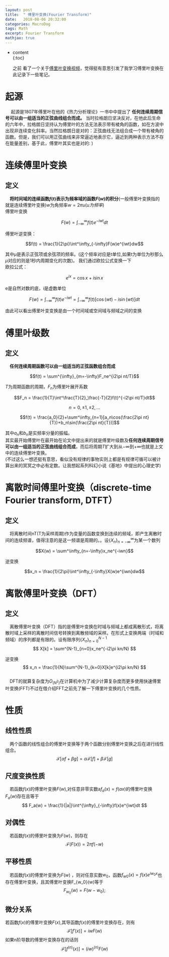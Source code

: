 ```yaml
---
layout: post
title:  " 傅里叶变换(Fourier Transform)"
date:   2018-08-06 20:32:00
categories: MacroDog
tags: Math
excerpt: Fourier Transform
mathjax: true
---
```

* content  
{:toc}  

  之前 看了一个关于[傅里叶变换视频](https://www.bilibili.com/video/av19141078?from=search&seid=16252756375990833175)，觉得挺有意思引发了我学习傅里叶变换在此记录下一些笔记。  
# 起源
&emsp; 起源是1807年傅里叶在他的《热力分析理论》一书中中提出了 **任何连续周期信号可以由一组适当的正弦曲线组合而成。** 当时拉格朗日坚决反对，在他此后生命的六年中，拉格朗日坚持认为傅里叶的方法无法表示带有棱角的函数，如在方波中出现非连续变化斜率。当然拉格朗日是对的：正弦曲线无法组合成一个带有棱角的函数。但是，我们可以用正弦曲线来非常逼近地表示它，逼近到两种表示方法不存在能量差别，基于此，傅里叶其实也是对的: )
# 连续傅里叶变换
## 定义
&emsp;**将时间域的连续函数$f(t)$表示为频率域的函数$F(w)$的积分**(一般傅里叶变换指的就是连续傅里叶变换)$w$为角频率$w=2\pi u(u为频率)$  
傅里叶变换  

$$F(w) = \int^\infty_{-\infty}f(t)e^{-iwt}dt$$   

傅里叶逆变换：   

$$f(t) = \frac{1}{2\pi}\int^\infty_{-\infty}F(w)e^{iwt}dw$$ 

其中$\mu$是表示正弦项或余弦项的频率。(这个频率对应是t单位,如果t为单位为秒那么$\mu$对应的则是1秒内周期变化的次数)。
我们通过欧拉公式变换一下   
欧拉公式：  

$$ e^{ix} =\cos x+i\sin x $$  

e是自然对数的底，i是虚数单位 

$$F(w) = \int^\infty_{-\infty}f(t)e^{-iw t}=\int^\infty_{-\infty}f(t)[\cos(w t) -i\sin(w t)]dt$$  

由此可以看出傅里叶变变换是由一个时间域或空间域与频域之间的变换
# 傅里叶级数
## 定义 
&emsp;**任何连续周期函数可以由一组适当的正弦函数组合而成**  

$$f(t) = \sum^{\infty}_{m=-\infty}F_ne^{i2\pi nt/T}$$   

$T$为周期函数的周期，$F_n$为傅里叶展开系数    

$$F_n = \frac{1}{T}\int^\frac{T}{2}_\frac{-T}{2}f(t)^{-i2\pi nt/T}dt$$   

$$n=0, \pm1,\pm2,...$$    

$$f(t) = \frac{a_0}{2}+\sum^\infty_{n=1}[a_n\cos(\frac{2\pi nt}{T})+b_n\sin(\frac{2\pi nt}{T})]$$ 

其中$a_n$和$b_n$是实频率分量的振幅。       
其实最开始傅里叶在最开始在论文中提出来的就是傅里叶级数及**任何连续周期信号可以由一组适当的正弦曲线组合而成**，而后将周期$T$扩大到从$-\infty$到$+\infty$也就是上文中的连续傅里叶变换。    
(不过这么一想还挺有意思，看似没有规律的事物实则上都是有规律可循可以被计算出来的冥冥之中必有定数。让我想起系列科幻小说《基地》中提出的心理史学)
# 离散时间傅里叶变换（discrete-time Fourier transform, DTFT）
## 定义
&emsp;将离散时间nT(T为采样周期)作为变量的函数变换到连续的频域，即产生离散时间的连续频谱，值得注意的是这一频谱是周期的。。设$\left\{ X_{n} \right\}^\infty_{n=-\infty}$为某一个数列

$$X(w) = \sum^\infty_{n=-\infty}x_ne^{-iwn}$$  

逆变换   

$$x_n = \frac{1}{2\pi}\int^\infty_{-\infty}X(w)e^{iwn}dw$$   

# 离散傅里叶变换（DFT）    
## 定义
&emsp;离散傅里叶变换（DFT）指的是傅里叶变换在时域与频域上都成离散形式，将离散时域上采样的离散时间信号转换到离散频域的采样。在形式上变换两端（时域和频域）的序列都是有限的。设有限序列$\left\{ X_{n} \right\}^{N-1}_{n=0}$
$$
 X[k] =  \sum^{N-1}_{n=0}x_ne^{-i2\pi kn/N}
$$

逆变换
$$
x_n = \frac{1}{N}\sum^{N-1}_{k=0}X[k]e^{i2\pi kn/N}
$$   
&emsp;DFT的就算复杂度为$O_(N^2)$在计算机中为了减少计算复杂度而更多使用快速傅里叶变换(FFT)不过在借介绍FFT之前先了解一下傅里叶变换的几个性质。
# 性质
## 线性性质
&emsp;两个函数的线性组合的傅里叶变换等于两个函数分别傅里叶变换之后在进行线性组合。
$$
\mathscr{F}[\alpha f+\beta g] = \alpha \mathscr{F}[f]+\beta \mathscr{F}[g]
$$
## 尺度变换性质
&emsp;若函数$f(x)$的傅里叶变换$F(w)$,对任意非零实数a$f_a(x)=f(ax)$的傅里叶变换$F_a(w)$存在且等于
$$
F_a(w) = \frac{1}{|a|}\int^{\infty}_{-\infty}f(x)e^{iwt}dt
$$
## 对偶性
&emsp;若函数$f(x)$的傅里叶变换为$F(w)$，则存在
$$
\mathscr{F}(F(x)) = 2\pi f(-w)
$$
## 平移性质
&emsp;若函数$f(x)$的傅里叶变换为$F(w)$ ，则对任意实数$w_0$，函数$f_{w0}(x)=f(x)e^{iw_0x}$也存在傅里叶变换，且其傅里叶变换F_{w_0}(w)等于
$$
F_{w_0}(w) =F(w-w_0);
$$
## 微分关系
若函数$f(x)$的傅里叶变换$F(x)$,其导函数$f(x)$的傅里叶变换存在，则有
$$
\mathscr{F}[f'(x)] = iwF(w)
$$
如果n阶导数的傅里叶变换存在的话则
$$
\mathscr{F}[f^{(n)}(x)] = (iw)^{(n)}F(w)
$$
